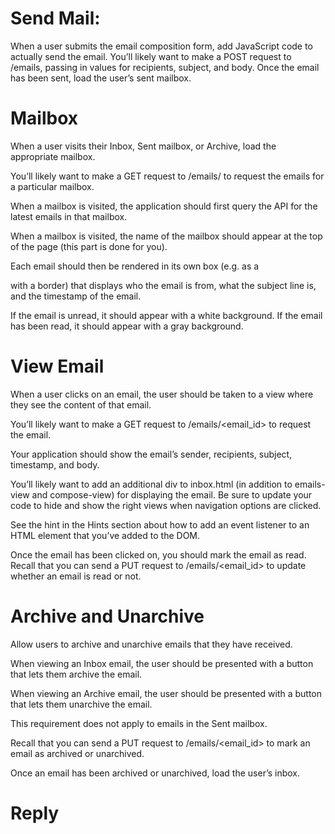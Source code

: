 # Send Mail:

When a user submits the email composition form, add JavaScript code to actually send the email.
You’ll likely want to make a POST request to /emails, passing in values for recipients, subject, and body.
Once the email has been sent, load the user’s sent mailbox.

# Mailbox

When a user visits their Inbox, Sent mailbox, or Archive, load the appropriate mailbox.

You’ll likely want to make a GET request to /emails/<mailbox> to request the emails for a particular mailbox.

When a mailbox is visited, the application should first query the API for the latest emails in that mailbox.

When a mailbox is visited, the name of the mailbox should appear at the top of the page (this part is done for you).

Each email should then be rendered in its own box (e.g. as a <div> with a border) that displays who the email is from, what the subject line is, and the timestamp of the email.

If the email is unread, it should appear with a white background. If the email has been read, it should appear with a gray background.

# View Email

When a user clicks on an email, the user should be taken to a view where they see the content of that email.

You’ll likely want to make a GET request to /emails/<email_id> to request the email.

Your application should show the email’s sender, recipients, subject, timestamp, and body.

You’ll likely want to add an additional div to inbox.html (in addition to emails-view and compose-view) for displaying the email. Be sure to update your code to hide and show the right views when navigation options are clicked.

See the hint in the Hints section about how to add an event listener to an HTML element that you’ve added to the DOM.

Once the email has been clicked on, you should mark the email as read. Recall that you can send a PUT request to /emails/<email_id> to update whether an email is read or not.

# Archive and Unarchive

Allow users to archive and unarchive emails that they have received.

When viewing an Inbox email, the user should be presented with a button that lets them archive the email. 

When viewing an Archive email, the user should be presented with a button that lets them unarchive the email. 

This requirement does not apply to emails in the Sent mailbox.

Recall that you can send a PUT request to /emails/<email_id> to mark an email as archived or unarchived.

Once an email has been archived or unarchived, load the user’s inbox.

# Reply 